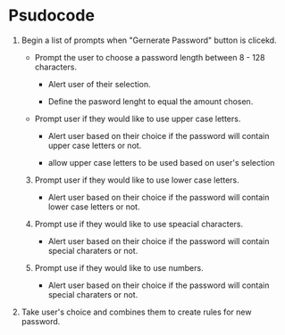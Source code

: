 # Psudocode

1. Begin a list of prompts when "Gernerate Password" button is clicekd. 

    - Prompt the user to choose a password length between 8 - 128 characters.

        * Alert user of their selection.

        * Define the pasword lenght to equal the amount chosen.

    - Prompt user if they would like to use upper case letters.

        * Alert user based on their choice if the password will contain upper case letters or not.

        * allow upper case letters to be used based on user's selection 

    3. Prompt user if they would like to use lower case letters.

        * Alert user based on their choice if the password will contain lower case letters or not. 
    
    4. Prompt use if they would like to use speacial characters.

        * Alert user based on their choice if the password will contain special charaters or not. 

    5. Prompt use if they would like to use numbers.

        * Alert user based on their choice if the password will contain special charaters or not. 

2. Take user's choice and combines them to create rules for new password. 
<!-- maybe set length =0 and then use var length to add what was selected? -->